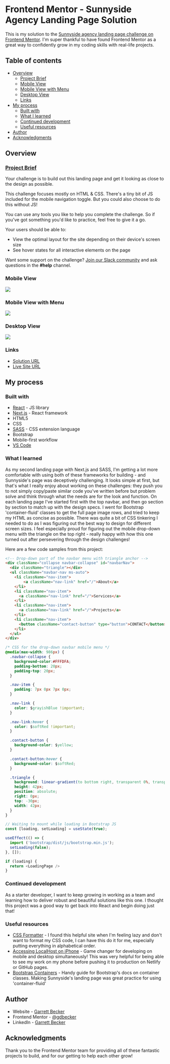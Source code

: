 # Frontend Mentor - Sunnyside Agency Landing Page Solution

This is my solution to the [Sunnyside agency landing page challenge on Frontend Mentor](https://www.frontendmentor.io/challenges/sunnyside-agency-landing-page-7yVs3B6ef). I'm super thankful to have found Frontend Mentor as a great way to confidently grow in my coding skills with real-life projects. 

## Table of contents

- [Overview](#overview)
  - [Project Brief](#project-brief)
  - [Mobile View](#mobile-view)
  - [Mobile View with Menu](#mobile-view-with-menu)
  - [Desktop View](#desktop-view)
  - [Links](#links)
- [My process](#my-process)
  - [Built with](#built-with)
  - [What I learned](#what-i-learned)
  - [Continued development](#continued-development)
  - [Useful resources](#useful-resources)
- [Author](#author)
- [Acknowledgments](#acknowledgments)

## Overview

### [Project Brief](./project%20brief/)

Your challenge is to build out this landing page and get it looking as close to the design as possible.

This challenge focuses mostly on HTML & CSS. There's a tiny bit of JS included for the mobile navigation toggle. But you could also choose to do this without JS!

You can use any tools you like to help you complete the challenge. So if you've got something you'd like to practice, feel free to give it a go.

Your users should be able to:

- View the optimal layout for the site depending on their device's screen size
- See hover states for all interactive elements on the page

Want some support on the challenge? [Join our Slack community](https://www.frontendmentor.io/slack) and ask questions in the **#help** channel.

### Mobile View

![](./sunnyside-mobile.jpg)

### Mobile View with Menu

![](./sunnyside-mobile-menu.jpg)

### Desktop View

![](./sunnyside-desktop.jpg)

### Links

- [Solution URL]()
- [Live Site URL](https://sunnyside-gdbecker.netlify.app)

## My process

### Built with

- [React](https://reactjs.org/) - JS library
- [Next.js](https://nextjs.org) - React framework
- HTML5
- CSS
- [SASS](https://sass-lang.com) - CSS extension language
- Bootstrap
- Mobile-first workflow
- [VS Code](https://code.visualstudio.com)

### What I learned

As my second landing page with Next.js and SASS, I'm getting a lot more comfortable with using both of these frameworks for building - and Sunnyside's page was deceptively challenging. It looks simple at first, but that's what I really enjoy about working on these challenges: they push you to not simply copy/paste similar code you've written before but problem solve and think through what the needs are for the look and function. On each landing page I've started first with the top navbar, and then go section by section to match up with the design specs. I went for Bootstrap 'container-fluid' classes to get the full page image rows, and tried to keep my HTML as concise as possible. There was quite a bit of CSS tinkering I needed to do as I was figuring out the best way to design for different screen sizes. I feel especially proud for figuring out the mobile drop-down menu with the triangle on the top right - really happy with how this one turned out after persevering through the design challenges!

Here are a few code samples from this project:

```html
<!-- Drop-down part of the navbar menu with triangle anchor -->
<div className="collapse navbar-collapse" id="navbarNav">
  <div className="triangle"></div>
  <ul className="navbar-nav ms-auto">
    <li className="nav-item">
        <a className="nav-link" href="/">About</a>
    </li>
    <li className="nav-item">
      <a className="nav-link" href="/">Services</a>
    </li>
    <li className="nav-item">
      <a className="nav-link" href="/">Projects</a>
    </li>
    <li className="nav-item">
      <button className="contact-button" type="button">CONTACT</button>
    </li>
  </ul>
</div>
```

```css
/* CSS for the drop-down navbar mobile menu */
@media(max-width: 986px) { 
  .navbar-collapse {
    background-color:#FFFDFA;
    padding-bottom: 20px;
    padding-top: 20px;
  }

  .nav-item {
    padding: 7px 0px 7px 0px;
  }

  .nav-link {
    color: $grayishBlue !important;
  }

  .nav-link:hover {
    color: $softRed !important;
  }

  .contact-button {
    background-color: $yellow;
  }

  .contact-button:hover {
    background-color: $softRed;
  }

  .triangle {
    background: linear-gradient(to bottom right, transparent 0%, transparent 50%, $white 50%, $white 100%);
    height: 42px;
    position: absolute;
    right: 0px;
    top: -30px;
    width: 42px;
  }
}
```

```js
// Waiting to mount while loading in Bootstrap JS
const [loading, setLoading] = useState(true);

useEffect(() => {
  import ('bootstrap/dist/js/bootstrap.min.js');
  setLoading(false);
}, []);

if (loading) {
  return <LoadingPage />
}
```

### Continued development

As a starter developer, I want to keep growing in working as a team and learning how to deliver robust and beautiful solutions like this one. I thought this project was a good way to get back into React and begin doing just that!

### Useful resources

- [CSS Formatter](http://www.lonniebest.com/FormatCSS/) - I found this helpful site when I'm feeling lazy and don't want to format my CSS code, I can have this do it for me, especially putting everything in alphabetical order.
- [Accessing LocalHost on iPhone](https://stackoverflow.com/questions/3132105/how-do-you-access-a-website-running-on-localhost-from-iphone-browser) - Game changer for developing on mobile and desktop simultaneously! This was very helpful for being able to see my work on my phone before pushing it to production on Netlify or GitHub pages.
- [Bootstrap Containers](https://getbootstrap.com/docs/5.0/layout/containers/) - Handy guide for Bootstrap's docs on container classes. Making Sunnyside's landing page was great practice for using 'container-fluid'

## Author

- Website - [Garrett Becker]()
- Frontend Mentor - [@gdbecker](https://www.frontendmentor.io/profile/gdbecker)
- LinkedIn - [Garrett Becker](https://www.linkedin.com/in/garrett-becker-923b4a106/)

## Acknowledgments

Thank you to the Frontend Mentor team for providing all of these fantastic projects to build, and for our getting to help each other grow!